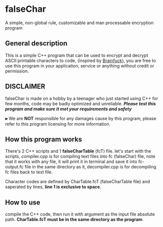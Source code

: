 # falseChar
A simple, non-global rule, customizable and man processable encryption program

## General description
This is a simple C++ program that can be used to encrypt and decrypt ASCII printable characters to code, (inspired by [Brainfuck](https://en.wikipedia.org/wiki/Brainfuck)), you are free to use this program in your application, service or anything without credit or permission.

## DISCLAIMER
falseChar is made on a hobby by a teenager who just started using C++ for few months, code may be badly optimized and unreliable. ***Please test this program and make sure it met your requirements and safety***

**⫸** We are **NOT** responsible for any damages cause by this program, please refer to this program licensing for more information.

## How this program works
There's 2 C++ scripts and 1 **falseCharTable** (fcT) file. let's start with the scripts, compiler.cpp is for compiling text files into fc (falseChar) file, note that it works with any file, it will print it in terminal and save it into fc-output.fc file in the same directory as it, decompiler.cpp is for decompiling fc files back to text file.

Character codes are defined by CharTable.fcT (falseCharTable file) and saperated by lines, **line 1 is exclusive to space**.

## How to use
compile the C++ code, then run it with argument as the input file absolute path. **CharTable.fcT must be in the same directory as the program**.